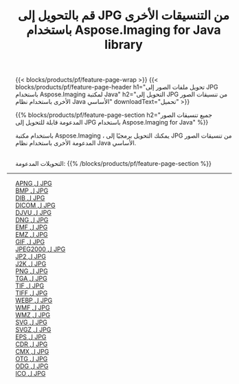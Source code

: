 ﻿---
title: قم بالتحويل إلى JPG من التنسيقات الأخرى باستخدام Aspose.Imaging for Java library 
weight: 3920
url: /ar/java/conversion/to/jpg 
lang: ar
langdirlevel: 2
locales: zh-hans,ja,it,ru,de,es,fr,nl,id,lt,pl,pt,vi,tr,ko,zh-hant,ar,hi,th,sv,cs,uk,he
description: باستخدام Aspose.Imaging ، يمكنك التحويل إلى JPG من تنسيقات أخرى باستخدام Java
---

{{< blocks/products/pf/feature-page-wrap >}}
{{< blocks/products/pf/feature-page-header h1="تحويل ملفات الصور إلى JPG باستخدام Aspose.Imaging لمكتبة Java" h2="التحويل إلى JPG من تنسيقات الصور الأخرى باستخدام نظام Java الأساسي" downloadText="تحميل" >}}


{{% blocks/products/pf/feature-page-section  h2="جميع تنسيقات الصور المدعومة قابلة للتحويل إلى JPG باستخدام Aspose.Imaging for Java" %}}
<p align=justify>باستخدام مكتبة Aspose.Imaging ، يمكنك التحويل برمجيًا إلى JPG من تنسيقات الصور المدعومة الأخرى باستخدام نظام Java الأساسي.</p>
<br/>
التحويلات المدعومة:
{{% /blocks/products/pf/feature-page-section %}}
<div class="container-fluid productfamilypage bg-gray">
    <div class="convertypes bg-gray agp-content section">
        <div class="container">
		<hr style="margin-left:-20px;"/>
		<div class="row other-converters">
		    <div class='col-md-2 other-converter remove-lp remove-rp'><a href="/imaging/ar/java/conversion/apng-to-jpg" >APNG ل JPG</a></div>
<div class='col-md-2 other-converter remove-lp remove-rp'><a href="/imaging/ar/java/conversion/bmp-to-jpg" >BMP ل JPG</a></div>
<div class='col-md-2 other-converter remove-lp remove-rp'><a href="/imaging/ar/java/conversion/dib-to-jpg" >DIB ل JPG</a></div>
<div class='col-md-2 other-converter remove-lp remove-rp'><a href="/imaging/ar/java/conversion/dicom-to-jpg" >DICOM ل JPG</a></div>
<div class='col-md-2 other-converter remove-lp remove-rp'><a href="/imaging/ar/java/conversion/djvu-to-jpg" >DJVU ل JPG</a></div>
<div class='col-md-2 other-converter remove-lp remove-rp'><a href="/imaging/ar/java/conversion/dng-to-jpg" >DNG ل JPG</a></div>
<div class='col-md-2 other-converter remove-lp remove-rp'><a href="/imaging/ar/java/conversion/emf-to-jpg" >EMF ل JPG</a></div>
<div class='col-md-2 other-converter remove-lp remove-rp'><a href="/imaging/ar/java/conversion/emz-to-jpg" >EMZ ل JPG</a></div>
<div class='col-md-2 other-converter remove-lp remove-rp'><a href="/imaging/ar/java/conversion/gif-to-jpg" >GIF ل JPG</a></div>
<div class='col-md-2 other-converter remove-lp remove-rp'><a href="/imaging/ar/java/conversion/jpeg2000-to-jpg" >JPEG2000 ل JPG</a></div>
<div class='col-md-2 other-converter remove-lp remove-rp'><a href="/imaging/ar/java/conversion/jp2-to-jpg" >JP2 ل JPG</a></div>
<div class='col-md-2 other-converter remove-lp remove-rp'><a href="/imaging/ar/java/conversion/j2k-to-jpg" >J2K ل JPG</a></div>
<div class='col-md-2 other-converter remove-lp remove-rp'><a href="/imaging/ar/java/conversion/png-to-jpg" >PNG ل JPG</a></div>
<div class='col-md-2 other-converter remove-lp remove-rp'><a href="/imaging/ar/java/conversion/tga-to-jpg" >TGA ل JPG</a></div>
<div class='col-md-2 other-converter remove-lp remove-rp'><a href="/imaging/ar/java/conversion/tif-to-jpg" >TIF ل JPG</a></div>
<div class='col-md-2 other-converter remove-lp remove-rp'><a href="/imaging/ar/java/conversion/tiff-to-jpg" >TIFF ل JPG</a></div>
<div class='col-md-2 other-converter remove-lp remove-rp'><a href="/imaging/ar/java/conversion/webp-to-jpg" >WEBP ل JPG</a></div>
<div class='col-md-2 other-converter remove-lp remove-rp'><a href="/imaging/ar/java/conversion/wmf-to-jpg" >WMF ل JPG</a></div>
<div class='col-md-2 other-converter remove-lp remove-rp'><a href="/imaging/ar/java/conversion/wmz-to-jpg" >WMZ ل JPG</a></div>
<div class='col-md-2 other-converter remove-lp remove-rp'><a href="/imaging/ar/java/conversion/svg-to-jpg" >SVG ل JPG</a></div>
<div class='col-md-2 other-converter remove-lp remove-rp'><a href="/imaging/ar/java/conversion/svgz-to-jpg" >SVGZ ل JPG</a></div>
<div class='col-md-2 other-converter remove-lp remove-rp'><a href="/imaging/ar/java/conversion/eps-to-jpg" >EPS ل JPG</a></div>
<div class='col-md-2 other-converter remove-lp remove-rp'><a href="/imaging/ar/java/conversion/cdr-to-jpg" >CDR ل JPG</a></div>
<div class='col-md-2 other-converter remove-lp remove-rp'><a href="/imaging/ar/java/conversion/cmx-to-jpg" >CMX ل JPG</a></div>
<div class='col-md-2 other-converter remove-lp remove-rp'><a href="/imaging/ar/java/conversion/otg-to-jpg" >OTG ل JPG</a></div>
<div class='col-md-2 other-converter remove-lp remove-rp'><a href="/imaging/ar/java/conversion/odg-to-jpg" >ODG ل JPG</a></div>
<div class='col-md-2 other-converter remove-lp remove-rp'><a href="/imaging/ar/java/conversion/ico-to-jpg" >ICO ل JPG</a></div>
                </div>
        </div>
    </div>
</div>
<br/>

